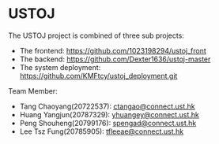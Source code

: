 # USTOJ

The USTOJ project is combined of three sub projects:

- The frontend: https://github.com/1023198294/ustoj_front
- The backend: https://github.com/Dexter1636/ustoj-master
- The system deployment: https://github.com/KMFtcy/ustoj_deployment.git

Team Member:

- Tang Chaoyang(20722537): ctangao@connect.ust.hk
- Huang Yangjun(20787329): yhuangey@connect.ust.hk
- Peng Shouheng(20799176): spengad@connect.ust.hk
- Lee  Tsz Fung(20785905): tfleeae@connect.ust.hk
